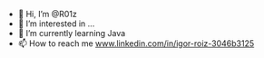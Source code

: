 - 👋 Hi, I’m @R01z
- 👀 I’m interested in ...
- 🌱 I’m currently learning Java
- 📫 How to reach me www.linkedin.com/in/igor-roiz-3046b3125

<!---
R01z/R01z is a ✨ special ✨ repository because its `README.md` (this file) appears on your GitHub profile.
You can click the Preview link to take a look at your changes.
--->
